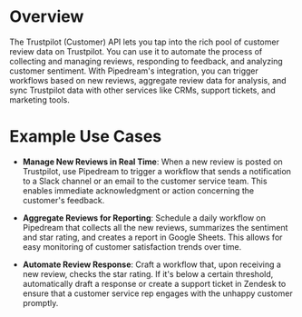 # Overview

The Trustpilot (Customer) API lets you tap into the rich pool of customer review data on Trustpilot. You can use it to automate the process of collecting and managing reviews, responding to feedback, and analyzing customer sentiment. With Pipedream's integration, you can trigger workflows based on new reviews, aggregate review data for analysis, and sync Trustpilot data with other services like CRMs, support tickets, and marketing tools.

# Example Use Cases

- **Manage New Reviews in Real Time**: When a new review is posted on Trustpilot, use Pipedream to trigger a workflow that sends a notification to a Slack channel or an email to the customer service team. This enables immediate acknowledgment or action concerning the customer's feedback.

- **Aggregate Reviews for Reporting**: Schedule a daily workflow on Pipedream that collects all the new reviews, summarizes the sentiment and star rating, and creates a report in Google Sheets. This allows for easy monitoring of customer satisfaction trends over time.

- **Automate Review Response**: Craft a workflow that, upon receiving a new review, checks the star rating. If it's below a certain threshold, automatically draft a response or create a support ticket in Zendesk to ensure that a customer service rep engages with the unhappy customer promptly.
